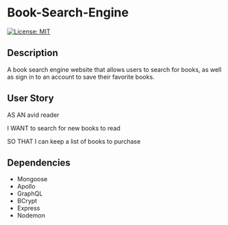# Book-Search-Engine
[![License: MIT](https://img.shields.io/badge/License-MIT-yellow.svg)](https://opensource.org/licenses/MIT)

## Description
A book search engine website that allows users to search for books, as well as sign in to an account to save their favorite books.

## User Story
AS AN avid reader

I WANT to search for new books to read

SO THAT I can keep a list of books to purchase

## Dependencies

- Mongoose
- Apollo
- GraphQL
- BCrypt
- Express
- Nodemon

